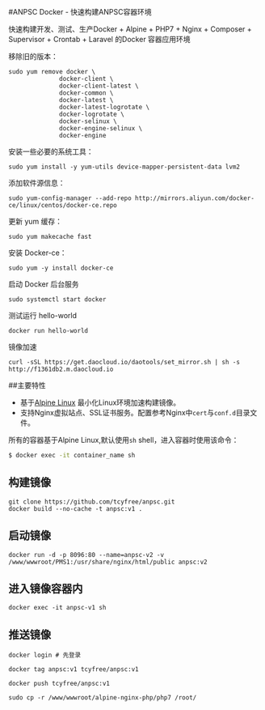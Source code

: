 #ANPSC Docker - 快速构建ANPSC容器环境

快速构建开发、测试、生产Docker + Alpine + PHP7 + Nginx + Composer + Supervisor + Crontab + Laravel 的Docker 容器应用环境


移除旧的版本：

    sudo yum remove docker \
                  docker-client \
                  docker-client-latest \
                  docker-common \
                  docker-latest \
                  docker-latest-logrotate \
                  docker-logrotate \
                  docker-selinux \
                  docker-engine-selinux \
                  docker-engine

安装一些必要的系统工具：

    sudo yum install -y yum-utils device-mapper-persistent-data lvm2


添加软件源信息：

    sudo yum-config-manager --add-repo http://mirrors.aliyun.com/docker-ce/linux/centos/docker-ce.repo



更新 yum 缓存：

    sudo yum makecache fast
    


安装 Docker-ce：

    sudo yum -y install docker-ce


启动 Docker 后台服务

    sudo systemctl start docker


测试运行 hello-world

    docker run hello-world






镜像加速       

    curl -sSL https://get.daocloud.io/daotools/set_mirror.sh | sh -s http://f1361db2.m.daocloud.io
    

##主要特性

+ 基于[Alpine Linux](https://alpinelinux.org/) 最小化Linux环境加速构建镜像。 
+ 支持Nginx虚拟站点、SSL证书服务。配置参考Nginx中`cert`与`conf.d`目录文件。

所有的容器基于Alpine Linux,默认使用`sh` shell，进入容器时使用该命令：

```bash
$ docker exec -it container_name sh
```

## 构建镜像
    git clone https://github.com/tcyfree/anpsc.git
    docker build --no-cache -t anpsc:v1 .
    
## 启动镜像
    docker run -d -p 8096:80 --name=anpsc-v2 -v /www/wwwroot/PMS1:/usr/share/nginx/html/public anpsc:v2
 
    
## 进入镜像容器内
    docker exec -it anpsc-v1 sh

        

## 推送镜像
    docker login # 先登录
    
    docker tag anpsc:v1 tcyfree/anpsc:v1
    
    docker push tcyfree/anpsc:v1

    sudo cp -r /www/wwwroot/alpine-nginx-php/php7 /root/